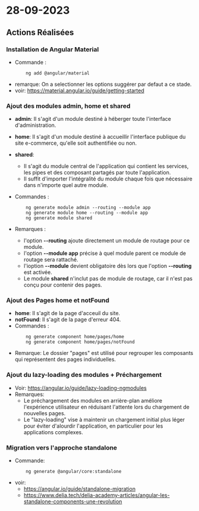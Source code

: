 # 28-09-2023

## Actions Réalisées

### Installation de Angular Material
*   Commande :
    ```pwsh
        ng add @angular/material
    ```
*   remarque:
    On a selectionner les options suggérer par defaut a ce stade.
*   voir: https://material.angular.io/guide/getting-started


### Ajout des modules **admin**, **home** et **shared**
*   **admin**: Il s'agit d'un module destiné à héberger toute l'interface d'administration.
*   **home**:  Il s'agit d'un module destiné à accueillir l'interface publique du site e-commerce, qu'elle soit authentifiée ou non.
*   **shared**:  
    - Il s'agit du module central de l'application qui contient les services, les pipes et des composant partagés par toute l'application.
    - Il suffit d'importer l'intégralité du module chaque fois que nécessaire dans n'importe quel autre module.

*   Commandes :
    ```pwsh
        ng generate module admin --routing --module app
        ng generate module home --routing --module app
        ng generate module shared
    ```
*   Remarques :
    -   l'option **--routing** ajoute directement un module de routage pour ce module.
    -   l'option **--module app**  précise à quel module parent ce module de routage sera rattaché.
    -   l'ioption **--module** devient obligatoire dès lors que l'option **--routing** est activée.
    -   Le module **shared** n'inclut pas de module de routage, car il n'est pas conçu pour contenir des pages.


### Ajout des Pages **home** et **notFound**
*   **home**: Il s'agit de la page d'acceuil du site.
*   **notFound**: Il s'agit de la page d'erreur 404.
*   Commandes :
    ```pwsh
        ng generate component home/pages/home
        ng generate component home/pages/notFound
    ```
*   Remarque:  Le dossier "pages" est utilisé pour regrouper les composants qui représentent des pages individuelles.


### Ajout du lazy-loading des modules + Préchargement
*   Voir: https://angular.io/guide/lazy-loading-ngmodules
*   Remarques:
    -   Le préchargement des modules en arrière-plan améliore l'expérience utilisateur en réduisant l'attente lors du chargement de nouvelles pages.
    -   Le "lazy-loading" vise à maintenir un chargement initial plus léger pour éviter d'alourdir l'application, en particulier pour les applications complexes.

### Migration vers l'approche standalone
*   Commande:
    ```pwsh
        ng generate @angular/core:standalone
    ```
*   voir:
    -   https://angular.io/guide/standalone-migration
    -   https://www.delia.tech/delia-academy-articles/angular-les-standalone-components-une-revolution
<!-- ## Commentaires

- [Ajoutez des commentaires ou des explications supplémentaires pour clarifier les actions.]

## Captures d'Écran (le cas échéant)

![Nom de la capture d'écran](../../assets/images/image.png)

[Explication de la capture d'écran si nécessaire.] -->